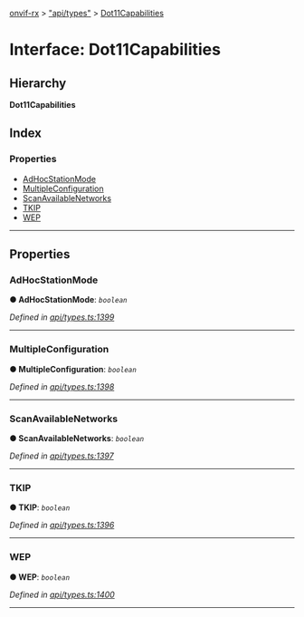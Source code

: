 [onvif-rx](../README.md) > ["api/types"](../modules/_api_types_.md) > [Dot11Capabilities](../interfaces/_api_types_.dot11capabilities.md)

# Interface: Dot11Capabilities

## Hierarchy

**Dot11Capabilities**

## Index

### Properties

* [AdHocStationMode](_api_types_.dot11capabilities.md#adhocstationmode)
* [MultipleConfiguration](_api_types_.dot11capabilities.md#multipleconfiguration)
* [ScanAvailableNetworks](_api_types_.dot11capabilities.md#scanavailablenetworks)
* [TKIP](_api_types_.dot11capabilities.md#tkip)
* [WEP](_api_types_.dot11capabilities.md#wep)

---

## Properties

<a id="adhocstationmode"></a>

###  AdHocStationMode

**● AdHocStationMode**: *`boolean`*

*Defined in [api/types.ts:1399](https://github.com/patrickmichalina/onvif-rx/blob/1596479/src/api/types.ts#L1399)*

___
<a id="multipleconfiguration"></a>

###  MultipleConfiguration

**● MultipleConfiguration**: *`boolean`*

*Defined in [api/types.ts:1398](https://github.com/patrickmichalina/onvif-rx/blob/1596479/src/api/types.ts#L1398)*

___
<a id="scanavailablenetworks"></a>

###  ScanAvailableNetworks

**● ScanAvailableNetworks**: *`boolean`*

*Defined in [api/types.ts:1397](https://github.com/patrickmichalina/onvif-rx/blob/1596479/src/api/types.ts#L1397)*

___
<a id="tkip"></a>

###  TKIP

**● TKIP**: *`boolean`*

*Defined in [api/types.ts:1396](https://github.com/patrickmichalina/onvif-rx/blob/1596479/src/api/types.ts#L1396)*

___
<a id="wep"></a>

###  WEP

**● WEP**: *`boolean`*

*Defined in [api/types.ts:1400](https://github.com/patrickmichalina/onvif-rx/blob/1596479/src/api/types.ts#L1400)*

___

